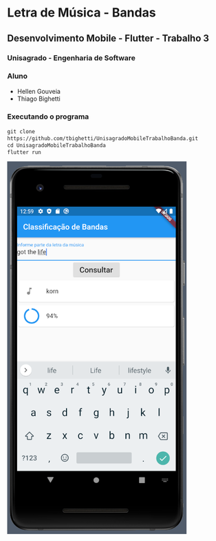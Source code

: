 # Letra de Música - Bandas
## Desenvolvimento Mobile - Flutter - Trabalho 3
### Unisagrado - Engenharia de Software
### Aluno
- Hellen Gouveia
- Thiago Bighetti

### Executando o programa
```
git clone https://github.com/tbighetti/UnisagradoMobileTrabalhoBanda.git
cd UnisagradoMobileTrabalhoBanda
flutter run
```

![](screenshot/banda.png?raw=true)